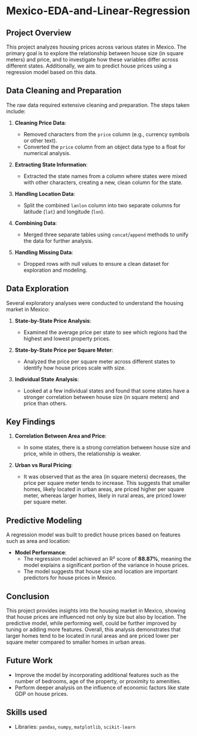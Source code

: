 # Mexico-EDA-and-Linear-Regression


## Project Overview
This project analyzes housing prices across various states in Mexico. The primary goal is to explore the relationship between house size (in square meters) and price, and to investigate how these variables differ across different states. Additionally, we aim to predict house prices using a regression model based on this data.

## Data Cleaning and Preparation
The raw data required extensive cleaning and preparation. The steps taken include:

1. **Cleaning Price Data**: 
   - Removed characters from the `price` column (e.g., currency symbols or other text).
   - Converted the `price` column from an object data type to a float for numerical analysis.
   
2. **Extracting State Information**:
   - Extracted the state names from a column where states were mixed with other characters, creating a new, clean column for the state.

3. **Handling Location Data**:
   - Split the combined `lanlon` column into two separate columns for latitude (`lat`) and longitude (`lon`).

4. **Combining Data**:
   - Merged three separate tables using `concat`/`append` methods to unify the data for further analysis.
   
5. **Handling Missing Data**:
   - Dropped rows with null values to ensure a clean dataset for exploration and modeling.

## Data Exploration
Several exploratory analyses were conducted to understand the housing market in Mexico:

1. **State-by-State Price Analysis**:
   - Examined the average price per state to see which regions had the highest and lowest property prices.

2. **State-by-State Price per Square Meter**:
   - Analyzed the price per square meter across different states to identify how house prices scale with size.

3. **Individual State Analysis**:
   - Looked at a few individual states and found that some states have a stronger correlation between house size (in square meters) and price than others.

## Key Findings
1. **Correlation Between Area and Price**:
   - In some states, there is a strong correlation between house size and price, while in others, the relationship is weaker.
   
2. **Urban vs Rural Pricing**:
   - It was observed that as the area (in square meters) decreases, the price per square meter tends to increase. This suggests that smaller homes, likely located in urban areas, are priced higher per square meter, whereas larger homes, likely in rural areas, are priced lower per square meter.

## Predictive Modeling
A regression model was built to predict house prices based on features such as area and location:

- **Model Performance**:
  - The regression model achieved an R² score of **88.87%**, meaning the model explains a significant portion of the variance in house prices. 
  - The model suggests that house size and location are important predictors for house prices in Mexico.

## Conclusion
This project provides insights into the housing market in Mexico, showing that house prices are influenced not only by size but also by location. The predictive model, while performing well, could be further improved by tuning or adding more features. Overall, this analysis demonstrates that larger homes tend to be located in rural areas and are priced lower per square meter compared to smaller homes in urban areas.

## Future Work
- Improve the model by incorporating additional features such as the number of bedrooms, age of the property, or proximity to amenities.
- Perform deeper analysis on the influence of economic factors like state GDP on house prices.

## Skills used
- Libraries: `pandas`, `numpy`, `matplotlib`, `scikit-learn`



